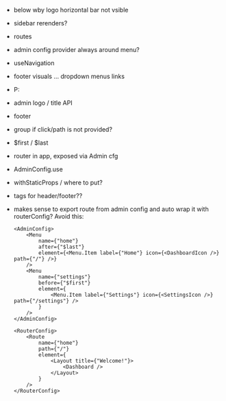 - below wby logo horizontal bar not vsible
- sidebar rerenders?
- routes
- admin config provider always around menu?
- useNavigation
- footer visuals ... dropdown menus links

- P:
- admin logo / title API
- footer
- group if click/path is not provided?
- $first / $last
- router in app, exposed via Admin cfg
- AdminConfig.use
- withStaticProps / where to put?
- tags for header/footer??
- makes sense to export route from admin config and auto wrap it with routerConfig? Avoid this:
  ```
  <AdminConfig>
      <Menu
          name={"home"}
          after={"$last"}
          element={<Menu.Item label={"Home"} icon={<DashboardIcon />} path={"/"} />}
      />
      <Menu
          name={"settings"}
          before={"$first"}
          element={
              <Menu.Item label={"Settings"} icon={<SettingsIcon />} path={"/settings"} />
          }
      />
  </AdminConfig>

  <RouterConfig>
      <Route
          name={"home"}
          path={"/"}
          element={
              <Layout title={"Welcome!"}>
                  <Dashboard />
              </Layout>
          }
      />
  </RouterConfig>
  ```
